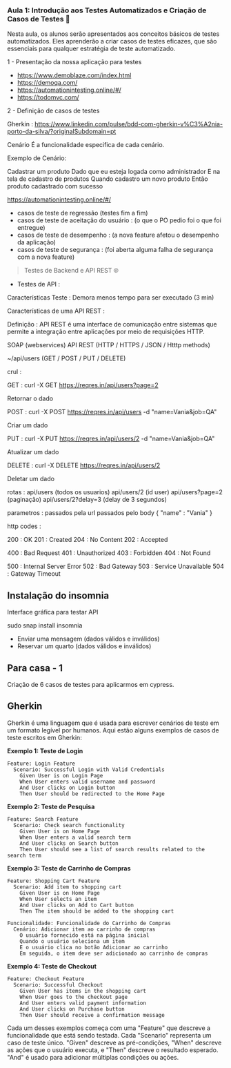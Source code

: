 ### Aula 1: Introdução aos Testes Automatizados e Criação de Casos de Testes 📝

Nesta aula, os alunos serão apresentados aos conceitos básicos de testes automatizados. Eles aprenderão a criar casos de testes eficazes, que são essenciais para qualquer estratégia de teste automatizado.

1 - Presentação da nossa aplicação para testes

* https://www.demoblaze.com/index.html
* https://demoqa.com/
* https://automationintesting.online/#/
* https://todomvc.com/

2 - Definição de casos de testes

Gherkin : https://www.linkedin.com/pulse/bdd-com-gherkin-v%C3%A2nia-porto-da-silva/?originalSubdomain=pt

Cenário
É a funcionalidade especifica de cada cenário.

Exemplo de Cenário:

Cadastrar um produto
Dado que eu esteja logada como administrador
E na tela de cadastro de produtos
Quando cadastro um novo produto
Então produto cadastrado com sucesso

https://automationintesting.online/#/

* casos de teste de regressão (testes fim a fim)
* casos de teste de aceitação do usuário : (o que o PO pedio foi o que foi entregue)
* casos de teste de desempenho : (a nova feature afetou o desempenho da aplicação)
* casos de teste de segurança : (foi aberta alguma falha de segurança com a nova feature)

> Testes de Backend e API REST 🌐

* Testes de API : 

Características Teste : Demora menos tempo para ser executado (3 min)

Características de uma API REST : 

Definição : API REST é uma interface de comunicação entre sistemas que permite a integração entre aplicações por meio de requisições HTTP.

SOAP (webservices)
API REST (HTTP / HTTPS / JSON / Htttp methods)

~/api/users (GET / POST / PUT / DELETE)

crul : 

GET : curl -X GET https://reqres.in/api/users?page=2

Retornar o dado

POST : curl -X POST https://reqres.in/api/users -d "name=Vania&job=QA"

Criar um dado

PUT : curl -X PUT https://reqres.in/api/users/2 -d "name=Vania&job=QA"

Atualizar um dado

DELETE : curl -X DELETE https://reqres.in/api/users/2

Deletar um dado

rotas : api/users (todos os usuarios)
        api/users/2 (id user)
        api/users?page=2 (paginação) 
        api/users/2?delay=3 (delay de 3 segundos)

parametros : passados pela url
             passados pelo body { "name" : "Vania" } 


http codes : 

200 : OK
201 : Created
204 : No Content
202 : Accepted

400 : Bad Request
401 : Unauthorized
403 : Forbidden
404 : Not Found

500 : Internal Server Error
502 : Bad Gateway
503 : Service Unavailable
504 : Gateway Timeout

## Instalação do insomnia

Interface gráfica para testar API

sudo snap install insomnia

* Enviar uma mensagem (dados válidos e inválidos)
* Reservar um quarto (dados válidos e inválidos)

## Para casa - 1

Criação de 6 casos de testes para aplicarmos em cypress.


## Gherkin

Gherkin é uma linguagem que é usada para escrever cenários de teste em um formato legível por humanos. Aqui estão alguns exemplos de casos de teste escritos em Gherkin:

**Exemplo 1: Teste de Login**

```gherkin
Feature: Login Feature
  Scenario: Successful Login with Valid Credentials
    Given User is on Login Page
    When User enters valid username and password
    And User clicks on Login button
    Then User should be redirected to the Home Page
```

**Exemplo 2: Teste de Pesquisa**

```gherkin
Feature: Search Feature
  Scenario: Check search functionality
    Given User is on Home Page
    When User enters a valid search term
    And User clicks on Search button
    Then User should see a list of search results related to the search term
```

**Exemplo 3: Teste de Carrinho de Compras**

```gherkin
Feature: Shopping Cart Feature
  Scenario: Add item to shopping cart
    Given User is on Home Page
    When User selects an item
    And User clicks on Add to Cart button
    Then The item should be added to the shopping cart

Funcionalidade: Funcionalidade do Carrinho de Compras
  Cenário: Adicionar item ao carrinho de compras
    O usuário fornecido está na página inicial
    Quando o usuário seleciona um item
    E o usuário clica no botão Adicionar ao carrinho
    Em seguida, o item deve ser adicionado ao carrinho de compras
```

**Exemplo 4: Teste de Checkout**

```gherkin
Feature: Checkout Feature
  Scenario: Successful Checkout
    Given User has items in the shopping cart
    When User goes to the checkout page
    And User enters valid payment information
    And User clicks on Purchase button
    Then User should receive a confirmation message
```

Cada um desses exemplos começa com uma "Feature" que descreve a funcionalidade que está sendo testada. Cada "Scenario" representa um caso de teste único. "Given" descreve as pré-condições, "When" descreve as ações que o usuário executa, e "Then" descreve o resultado esperado. "And" é usado para adicionar múltiplas condições ou ações.